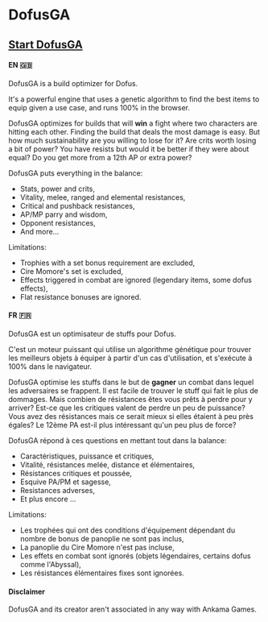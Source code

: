 # DofusGA

## __[Start DofusGA](https://fontaineriant.github.io/dofusga/voici/render/dofusga.html)__

#### EN 🇬🇧
DofusGA is a build optimizer for Dofus.

It's a powerful engine that uses a genetic algorithm to find the best items to equip given a use case, and runs 100% in the browser.

DofusGA optimizes for builds that will __win__ a fight where two characters are hitting each other. Finding the build that deals the most damage is easy. But how much sustainability are you willing to lose for it? Are crits worth losing a bit of power? You have resists but would it be better if they were about equal? Do you get more from a 12th AP or extra power?

DofusGA puts everything in the balance:
 * Stats, power and crits,
 * Vitality, melee, ranged and elemental resistances,
 * Critical and pushback resistances,
 * AP/MP parry and wisdom,
 * Opponent resistances,
 * And more...

Limitations:
 * Trophies with a set bonus requirement are excluded,
 * Cire Momore's set is excluded,
 * Effects triggered in combat are ignored (legendary items, some dofus effects),
 * Flat resistance bonuses are ignored.

#### FR 🇫🇷
DofusGA est un optimisateur de stuffs pour Dofus.

C'est un moteur puissant qui utilise un algorithme génétique pour trouver les meilleurs objets à équiper à partir d'un cas d'utilisation, et s'exécute à 100% dans le navigateur.

DofusGA optimise les stuffs dans le but de __gagner__ un combat dans lequel les adversaires se frappent.
Il est facile de trouver le stuff qui fait le plus de dommages. Mais combien de résistances êtes vous prêts à perdre pour y arriver?
Est-ce que les critiques valent de perdre un peu de puissance? Vous avez des résistances mais ce serait mieux si elles étaient à peu près égales?
Le 12ème PA est-il plus intéressant qu'un peu plus de force?

DofusGA répond à ces questions en mettant tout dans la balance:
 * Caractéristiques, puissance et critiques,
 * Vitalité, résistances melée, distance et élémentaires,
 * Résistances critiques et poussée,
 * Esquive PA/PM et sagesse,
 * Resistances adverses,
 * Et plus encore ...

Limitations:
 * Les trophées qui ont des conditions d'équipement dépendant du nombre de bonus de panoplie ne sont pas inclus,
 * La panoplie du Cire Momore n'est pas incluse,
 * Les effets en combat sont ignorés (objets légendaires, certains dofus comme l'Abyssal),
 * Les résistances élémentaires fixes sont ignorées.

#### Disclaimer
DofusGA and its creator aren't associated in any way with Ankama Games.
